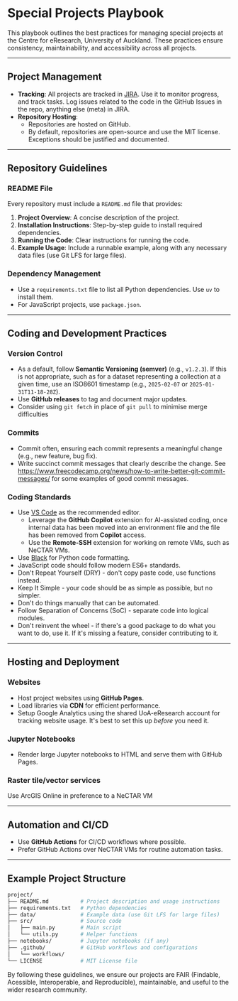 # Special Projects Playbook

This playbook outlines the best practices for managing special projects at the Centre for eResearch, University of Auckland. These practices ensure consistency, maintainability, and accessibility across all projects.

---

## **Project Management**
- **Tracking**: All projects are tracked in [JIRA](https://jira.auckland.ac.nz). Use it to monitor progress, and track tasks. Log issues related to the code in the GitHub Issues in the repo, anything else (meta) in JIRA.
- **Repository Hosting**:
  - Repositories are hosted on GitHub.
  - By default, repositories are open-source and use the MIT license. Exceptions should be justified and documented.

---

## **Repository Guidelines**

### **README File**
Every repository must include a `README.md` file that provides:
1. **Project Overview**: A concise description of the project.
2. **Installation Instructions**: Step-by-step guide to install required dependencies.
3. **Running the Code**: Clear instructions for running the code.
4. **Example Usage**: Include a runnable example, along with any necessary data files (use Git LFS for large files).

### **Dependency Management**
- Use a `requirements.txt` file to list all Python dependencies. Use `uv` to install them.
- For JavaScript projects, use `package.json`.

---

## **Coding and Development Practices**

### **Version Control**
- As a default, follow **Semantic Versioning (semver)** (e.g., `v1.2.3`). If this is not appropriate, such as for a dataset representing a collection at a given time, use an ISO8601 timestamp (e.g., `2025-02-07` or `2025-01-31T11-18-28Z`).
- Use **GitHub releases** to tag and document major updates.
- Consider using ```git fetch``` in place of ```git pull``` to minimise merge difficulties

### **Commits**
- Commit often, ensuring each commit represents a meaningful change (e.g., new feature, bug fix).
- Write succinct commit messages that clearly describe the change. See https://www.freecodecamp.org/news/how-to-write-better-git-commit-messages/ for some examples of good commit messages.

### **Coding Standards**
- Use [VS Code](https://code.visualstudio.com/) as the recommended editor.
  - Leverage the **GitHub Copilot** extension for AI-assisted coding, once internal data has been moved into an environment file and the file has been removed from **Copilot** access.
  - Use the **Remote-SSH** extension for working on remote VMs, such as NeCTAR VMs.
- Use [Black](https://black.readthedocs.io/) for Python code formatting.
- JavaScript code should follow modern ES6+ standards.
- Don't Repeat Yourself (DRY) - don't copy paste code, use functions instead.
- Keep It Simple - your code should be as simple as possible, but no simpler.
- Don't do things manually that can be automated.
- Follow Separation of Concerns (SoC) - separate code into logical modules.
- Don't reinvent the wheel - if there's a good package to do what you want to do, use it. If it's missing a feature, consider contributing to it.

---

## **Hosting and Deployment**

### **Websites**
- Host project websites using **GitHub Pages**.
- Load libraries via **CDN** for efficient performance.
- Setup Google Analytics using the shared UoA-eResearch account for tracking website usage. It's best to set this up *before* you need it.

### **Jupyter Notebooks**
- Render large Jupyter notebooks to HTML and serve them with GitHub Pages.

### **Raster tile/vector services**
Use ArcGIS Online in preference to a NeCTAR VM

---

## **Automation and CI/CD**
- Use **GitHub Actions** for CI/CD workflows where possible.
- Prefer GitHub Actions over NeCTAR VMs for routine automation tasks.

---

## **Example Project Structure**
```bash
project/
├── README.md          # Project description and usage instructions
├── requirements.txt   # Python dependencies
├── data/              # Example data (use Git LFS for large files)
├── src/               # Source code
│   ├── main.py        # Main script
│   └── utils.py       # Helper functions
├── notebooks/         # Jupyter notebooks (if any)
├── .github/           # GitHub workflows and configurations
│   └── workflows/
└── LICENSE            # MIT License file
```

By following these guidelines, we ensure our projects are FAIR (Findable, Acessible, Interoperable, and Reproducible), maintainable, and useful to the wider research community.
